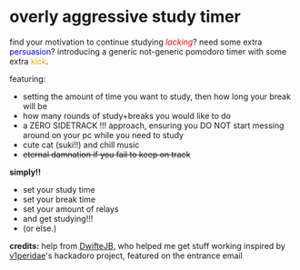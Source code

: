 # overly aggressive study timer

find your motivation to continue studying <font color="red"> *lacking*</font>? need some extra <font color="blue">persuasion</font>?
introducing a generic not-generic pomodoro timer with some extra <font color="orange">kick</font>.

featuring:
- setting the amount of time you want to study, then how long your break will be
- how many rounds of study+breaks you would like to do
- a ZERO SIDETRACK !!! approach, ensuring you DO NOT start messing around on your pc while you need to study
- cute cat (suki!!) and chill music
- ~~eternal damnation if you fail to keep on track~~

**simply!!** 
- set your study time
- set your break time
- set your amount of relays
- and get studying!!!
- (or else.)

**credits:** 
help from [DwifteJB](https://github.com/DwifteJB), who helped me get stuff working
inspired by [v1peridae](https://github.com/v1peridae/hackadoro)'s hackadoro project, featured on the entrance email